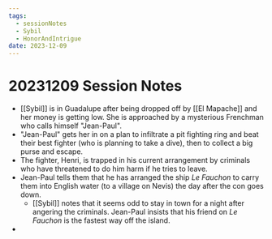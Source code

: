 ```yaml
---
tags:
  - sessionNotes
  - Sybil
  - HonorAndIntrigue
date: 2023-12-09
---
```

# 20231209 Session Notes

- [[Sybil]] is in Guadalupe after being dropped off by [[El Mapache]] and her money is getting low.  She is approached by a mysterious Frenchman who calls himself "Jean-Paul".
- "Jean-Paul" gets her in on a plan to infiltrate a pit fighting ring and beat their best fighter (who is planning to take a dive), then to collect a big purse and escape.
- The fighter, Henri, is trapped in his current arrangement by criminals who have threatened to do him harm if he tries to leave.
- Jean-Paul tells them that he has arranged the ship *Le Fauchon* to carry them into English water (to a village on Nevis) the day after the con goes down.
	- [[Sybil]] notes that it seems odd to stay in town for a night after angering the criminals.  Jean-Paul insists that his friend on *Le Fauchon* is the fastest way off the island.
- 
